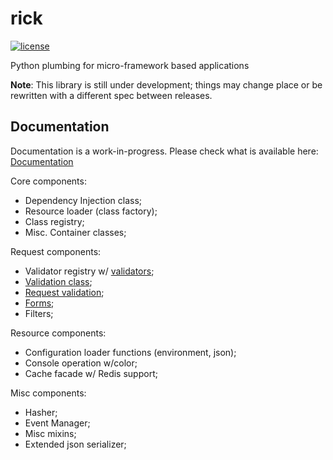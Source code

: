 # rick

[![license](https://img.shields.io/pypi/l/rick.svg)](https://github.com/oddbit-project/rick/blob/master/LICENSE)

Python plumbing for micro-framework based applications

**Note**: This library is still under development; things may change place or be rewritten with a different spec between
releases.


## Documentation

Documentation is a work-in-progress. Please check what is available here: [Documentation](https://oddbit-project.github.io/rick/) 

Core components:
- Dependency Injection class;
- Resource loader (class factory);
- Class registry;
- Misc. Container classes;

Request components:
- Validator registry w/ [validators](https://oddbit-project.github.io/rick/validators/validator_list/);
- [Validation class](https://oddbit-project.github.io/rick/validators/);
- [Request validation](https://oddbit-project.github.io/rick/forms/requests/);
- [Forms](https://oddbit-project.github.io/rick/forms/);
- Filters;

Resource components:
- Configuration loader functions (environment, json);
- Console operation w/color;
- Cache facade w/ Redis support;

Misc components:
- Hasher; 
- Event Manager;
- Misc mixins;
- Extended json serializer;

